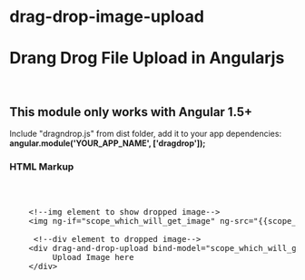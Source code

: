 # drag-drop-image-upload
<h1>Drang Drog File Upload in Angularjs</h1><br/>
<h2>This module only works with Angular 1.5+</h2>
<p>Include "dragndrop.js" from dist folder, add it to your app dependencies: <strong>angular.module('YOUR_APP_NAME', ['dragdrop']);</strong></p>

<h3>HTML Markup</h3>


<pre>
  <xmp>
    <!--img element to show dropped image-->
    <img ng-if="scope_which_will_get_image" ng-src="{{scope_which_will_get_image}}" />
    
     <!--div element to dropped image-->
    <div drag-and-drop-upload bind-model="scope_which_will_get_image" style="height:200px;width:200px;">
         Upload Image here
    </div>
</xmp>
</pre>
